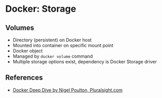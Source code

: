 # Docker: Storage

## Volumes

- Directory (persistent) on Docker host
- Mounted into container on specific mount point
- Docker object
- Managed by `docker volume` command
- Multiple storage options exist, dependency is Docker Storage driver

## References

- [Docker Deep Dive by Nigel Poulton, Pluralsight.com](https://www.pluralsight.com/courses/docker-deep-dive-update)
